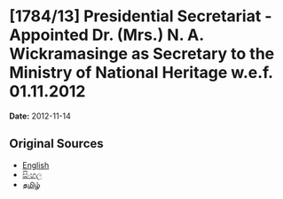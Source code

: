 # [1784/13] Presidential Secretariat - Appointed Dr. (Mrs.) N. A. Wickramasinge as Secretary to the Ministry of National Heritage w.e.f. 01.11.2012

**Date:** 2012-11-14

## Original Sources

- [English](https://documents.gov.lk/view/extra-gazettes/2012/11/1784-13_E.pdf)
- [සිංහල](https://documents.gov.lk/view/extra-gazettes/2012/11/1784-13_S.pdf)
- [தமிழ்](https://documents.gov.lk/view/extra-gazettes/2012/11/1784-13_T.pdf)
